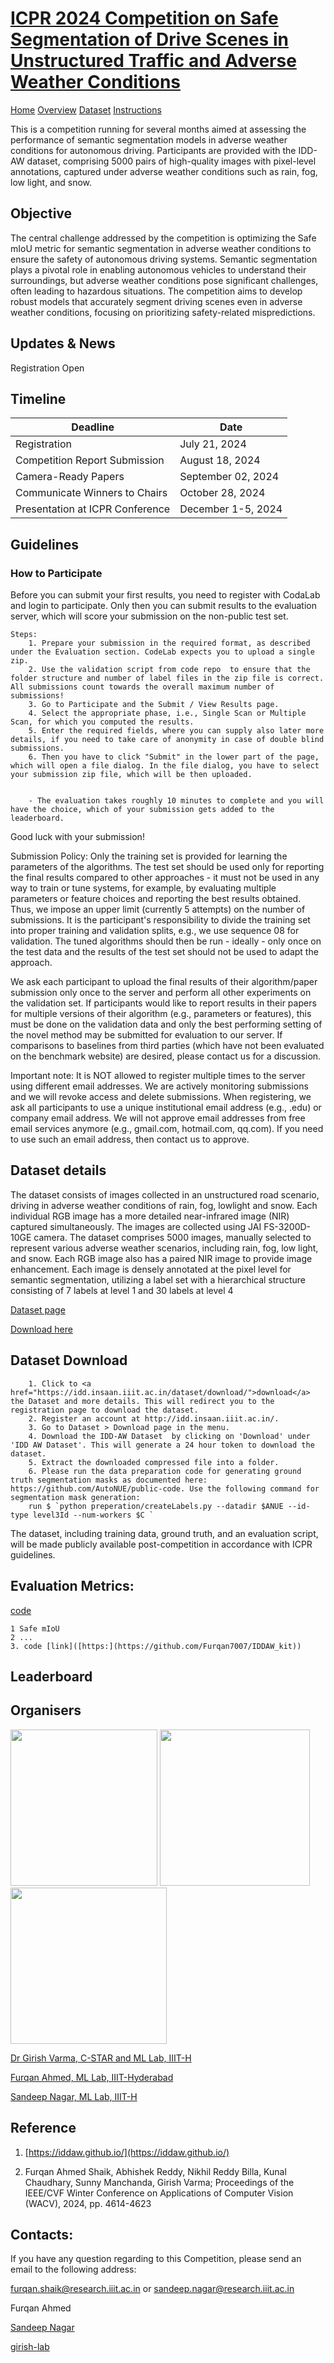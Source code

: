 
# <a href="https://github.com/girish-lab/Safe-Segmentation-Competition-ICPR-24"> ICPR 2024 Competition on Safe Segmentation of Drive Scenes in  Unstructured Traffic and Adverse Weather Conditions</a>

<a  href="https://girish-lab.github.io/Safe-Segmentation-Competition-ICPR-24/">Home</a>  <a  href="https://github.com/girish-lab/Safe-Segmentation-Competition-ICPR-24/tree/main#-objective-">Overview</a> <a href="https://iddaw.github.io/">Dataset</a> <a href="https://github.com/girish-lab/Safe-Segmentation-Competition-ICPR-24/tree/main#-guidelines-">Instructions </a> 


This is a competition running for several months aimed at assessing the performance of semantic segmentation models in adverse weather conditions for autonomous driving. Participants are provided with the IDD-AW dataset, comprising 5000 pairs of high-quality images with pixel-level annotations, captured under adverse weather conditions such as rain, fog, low light, and snow.


## Objective 


The central challenge addressed by the competition is optimizing the Safe mIoU metric for semantic segmentation in adverse weather conditions to ensure the safety of autonomous driving systems. Semantic segmentation plays a pivotal role in enabling autonomous vehicles to understand their surroundings, but adverse weather conditions pose significant challenges, often leading to hazardous situations. The competition aims to develop robust models that accurately segment driving scenes even in adverse weather conditions, focusing on prioritizing safety-related mispredictions.

    
## Updates & News

   Registration Open
    


## Timeline 

| Deadline    | Date |
| -------- | ------- |
| Registration    | July 21, 2024 |
| Competition Report Submission  | August 18, 2024    |
| Camera-Ready Papers | September 02, 2024     |
| Communicate Winners to Chairs    | October 28, 2024    |
| Presentation at ICPR Conference | December 1-5, 2024 |


## Guidelines 

### How to Participate 

Before you can submit your first results, you need to register with CodaLab and login to participate. Only then you can submit results to the evaluation server, which will score your submission on the non-public test set. 

    Steps:
        1. Prepare your submission in the required format, as described under the Evaluation section. CodeLab expects you to upload a single zip.
        2. Use the validation script from code repo  to ensure that the folder structure and number of label files in the zip file is correct. All submissions count towards the overall maximum number of submissions!
        3. Go to Participate and the Submit / View Results page.
        4. Select the appropriate phase, i.e., Single Scan or Multiple Scan, for which you computed the results.
        5. Enter the required fields, where you can supply also later more details, if you need to take care of anonymity in case of double blind submissions.
        6. Then you have to click "Submit" in the lower part of the page, which will open a file dialog. In the file dialog, you have to select your submission zip file, which will be then uploaded.
        
        
        - The evaluation takes roughly 10 minutes to complete and you will have the choice, which of your submission gets added to the leaderboard.

Good luck with your submission!

Submission Policy: Only the training set is provided for learning the parameters of the algorithms. The test set should be used only for reporting the final results compared to other approaches - it must not be used in any way to train or tune systems, for example, by evaluating multiple parameters or feature choices and reporting the best results obtained. Thus, we impose an upper limit (currently 5 attempts) on the number of submissions. It is the participant's responsibility to divide the training set into proper training and validation splits, e.g., we use sequence 08 for validation. The tuned algorithms should then be run - ideally - only once on the test data and the results of the test set should not be used to adapt the approach. 

We ask each participant to upload the final results of their algorithm/paper submission only once to the server and perform all other experiments on the validation set. If participants would like to report results in their papers for multiple versions of their algorithm (e.g., parameters or features), this must be done on the validation data and only the best performing setting of the novel method may be submitted for evaluation to our server. If comparisons to baselines from third parties (which have not been evaluated on the benchmark website) are desired, please contact us for a discussion. 


Important note: It is NOT allowed to register multiple times to the server using different email addresses. We are actively monitoring submissions and we will revoke access and delete submissions. When registering, we ask all participants to use a unique institutional email address (e.g., .edu) or company email address. We will not approve email addresses from free email services anymore (e.g., gmail.com, hotmail.com, qq.com). If you need to use such an email address, then contact us to approve. 


## Dataset details

The dataset consists of images collected in an unstructured road scenario, driving in adverse weather conditions of rain, fog, lowlight and snow. Each individual RGB image has a more detailed near-infrared image (NIR) captured simultaneously. The images are collected using JAI FS-3200D-10GE camera.
The dataset comprises 5000 images, manually selected to represent various adverse weather scenarios, including rain, fog, low light, and snow. Each RGB image also has a paired NIR image to provide image enhancement. Each image is densely annotated at the pixel level for semantic segmentation, utilizing a label set with a hierarchical structure consisting of 7 labels at level 1 and 30 labels at level 4


<a align="center" href="https://iddaw.github.io/"> Dataset page</a>

<a align="center" href="https://idd.insaan.iiit.ac.in/dataset/download/">Download here</a>

## Dataset Download  

        1. Click to <a href="https://idd.insaan.iiit.ac.in/dataset/download/">download</a> the Dataset and more details. This will redirect you to the registration page to download the dataset.
        2. Register an account at http://idd.insaan.iiit.ac.in/.
        3. Go to Dataset > Download page in the menu.
        4. Download the IDD-AW Dataset  by clicking on 'Download' under 'IDD AW Dataset'. This will generate a 24 hour token to download the dataset.
        5. Extract the downloaded compressed file into a folder.
        6. Please run the data preparation code for generating ground truth segmentation masks as documented here: https://github.com/AutoNUE/public-code. Use the following command for segmentation mask generation:
        run $ `python preperation/createLabels.py --datadir $ANUE --id-type level3Id --num-workers $C `


The dataset, including training data, ground truth, and an evaluation script, will be made publicly available post-competition in accordance with ICPR guidelines.




## Evaluation Metrics: 

[code](https://github.com/Furqan7007/IDDAW_kit)

    1 Safe mIoU
    2 ...
    3. code [link]([https:](https://github.com/Furqan7007/IDDAW_kit))

## Leaderboard 


## Organisers 

<img src="https://www.iiit.ac.in/files/iiit/GirishVerma.jpg" width="235" height="250"> <img src="https://girish-lab.github.io/group/furqanshaik/pic.jpg" width="240" height="250"> <img src="https://girish-lab.github.io/group/sandeepnagar/pic.jpg" width="250" height="250">




<a href="https://girishvarma.in/"> Dr Girish Varma, C-STAR and ML Lab, IIIT-H</a>              

<a href="https://scholar.google.com/citations?user=rzHNVVgAAAAJ&hl=en&oi=ao"> Furqan Ahmed, ML Lab, IIIT-Hyderabad </a>  

<a href="https://researchweb.iiit.ac.in/~sandeep.nagar/"> Sandeep Nagar, ML Lab, IIIT-H </a>



## Reference 

1. [https://iddaw.github.io/](https://iddaw.github.io/)

2. Furqan Ahmed Shaik, Abhishek Reddy, Nikhil Reddy Billa, Kunal Chaudhary, Sunny Manchanda, Girish Varma; Proceedings of the IEEE/CVF Winter Conference on Applications of Computer Vision (WACV), 2024, pp. 4614-4623
    

## Contacts:

If you have any question regarding to this Competition, please send an email to the following address:

furqan.shaik@research.iiit.ac.in or sandeep.nagar@research.iiit.ac.in

Furqan Ahmed

[Sandeep Nagar](https://twitter.com/NaagarRN)

[girish-lab](https://girishvarma.in/)


